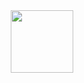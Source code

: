 
<div id="header" align="center">
  <img src="https://media.giphy.com/media/Z4bm0IwKEphMA/giphy.gif" width="100"/>
</div>
